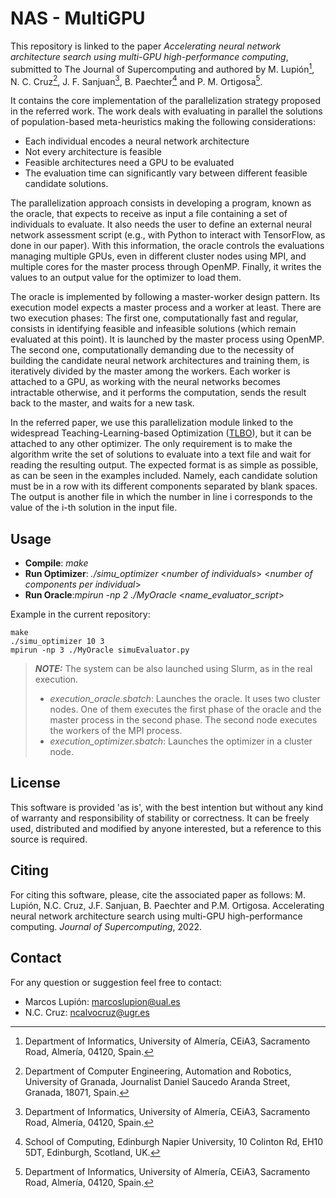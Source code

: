 # NAS - MultiGPU
This repository is linked to the paper _Accelerating neural network architecture search using multi-GPU high-performance computing_, submitted to The Journal of Supercomputing and authored by M. Lupión[^1], N. C. Cruz[^2], J. F. Sanjuan[^1], B. Paechter[^3] and P. M. Ortigosa[^1].
[^1]: Department of Informatics, University of Almerı́a, CEiA3, Sacramento Road, Almerı́a, 04120, Spain.
[^2]: Department of Computer Engineering, Automation and Robotics, University of Granada, Journalist Daniel Saucedo Aranda Street, Granada, 18071, Spain.
[^3]: School of Computing, Edinburgh Napier University, 10 Colinton Rd, EH10 5DT, Edinburgh, Scotland, UK.

It contains the core implementation of the parallelization strategy proposed in the referred work. The work deals with evaluating in parallel the solutions of population-based meta-heuristics making the following considerations:
- Each individual encodes a neural network architecture
- Not every architecture is feasible
- Feasible architectures need a GPU to be evaluated
- The evaluation time can significantly vary between different feasible candidate solutions.

The parallelization approach consists in developing a program, known as the oracle, that expects to receive as input a file containing a set of individuals to evaluate. It also needs the user to define an external neural network assessment script (e.g., with Python to interact with TensorFlow, as done in our paper). With this information, the oracle controls the evaluations managing multiple GPUs, even in different cluster nodes using MPI, and multiple cores for the master process through OpenMP. Finally, it writes the values to an output value for the optimizer to load them.

The oracle is implemented by following a master-worker design pattern. Its execution model expects a master process and a worker at least. There are two execution phases: The first one, computationally fast and regular, consists in identifying feasible and infeasible solutions (which remain evaluated at this point). It is launched by the master process using OpenMP. The second one, computationally demanding due to the necessity of building the candidate neural network architectures and training them, is iteratively divided by the master among the workers. Each worker is attached to a GPU, as working with the neural networks becomes intractable otherwise, and it performs the computation, sends the result back to the master, and waits for a new task.

In the referred paper, we use this parallelization module linked to the widespread Teaching-Learning-based Optimization ([TLBO](https://www.sciencedirect.com/science/article/pii/S0020025511004191)), but it can be attached to any other optimizer. The only requirement is to make the algorithm write the set of solutions to evaluate into a text file and wait for reading the resulting output. The expected format is as simple as possible, as can be seen in the examples included. Namely, each candidate solution must be in a row with its different components separated by blank spaces. The output is another file in which the number in line i corresponds to the value of the i-th solution in the input file.

## Usage
- **Compile**: *make* 
- **Run Optimizer**: *./simu_optimizer* <*number of individuals*> <*number of components per individual*>
- **Run Oracle**:*mpirun -np 2* *./MyOracle* <*name_evaluator_script*>

Example in the current repository: 
```
make
./simu_optimizer 10 3
mpirun -np 3 ./MyOracle simuEvaluator.py
```

> **_NOTE:_**  The system can be also launched using Slurm, as in the real execution. 
> - *execution_oracle.sbatch*: Launches the oracle. It uses two cluster nodes. One of them executes the first phase of the oracle and the master process in the second phase. The second node executes the workers of the MPI process. 
> - *execution_optimizer.sbatch*: Launches the optimizer in a cluster node.

## License
This software is provided 'as is', with the best intention but without any kind of warranty and responsibility of stability or correctness. It can be freely used, distributed and modified by anyone interested, but a reference to this source is required.

## Citing
For citing this software, please, cite the associated paper as follows: M. Lupión, N.C. Cruz, J.F. Sanjuan, B. Paechter and P.M. Ortigosa. Accelerating neural network architecture search using multi-GPU high-performance computing. _Journal of Supercomputing_, 2022.

## Contact
For any question or suggestion feel free to contact:

- Marcos Lupión: [marcoslupion@ual.es](marcoslupion@ual.es)
- N.C. Cruz: [ncalvocruz@ugr.es](ncalvocruz@ugr.es)